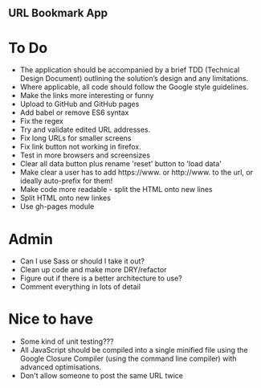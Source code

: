 ## URL Bookmark App

# To Do

- The application should be accompanied by a brief TDD (Technical Design Document) outlining the solution’s design and any limitations.
- Where applicable, all code should follow the Google style guidelines.
- Make the links more interesting or funny
- Upload to GitHub and GitHub pages
- Add babel or remove ES6 syntax
- Fix the regex
- Try and validate edited URL addresses.
- Fix long URLs for smaller screens
- Fix link button not working in firefox.
- Test in more browsers and screensizes
- Clear all data button plus rename 'reset' button to 'load data'
- Make clear a user has to add https://www. or http://www. to the url, or ideally auto-prefix for them!
- Make code more readable - split the HTML onto new lines
- Split HTML onto new linkes
- Use gh-pages module

# Admin
- Can I use Sass or should I take it out?
- Clean up code and make more DRY/refactor
- Figure out if there is a better architecture to use?
- Comment everything in lots of detail

# Nice to have
- Some kind of unit testing???
- All JavaScript should be compiled into a single minified file using the Google Closure Compiler (using the command line compiler) with advanced optimisations.
- Don't allow someone to post the same URL twice